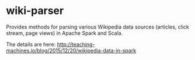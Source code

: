 # wiki-parser

Provides methods for parsing various Wikipedia data sources (articles, click stream, page views) in Apache Spark and Scala.

The details are here: <http://teaching-machines.io/blog/2015/12/20/wikipedia-data-in-spark>
